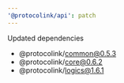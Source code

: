 ```yaml
---
'@protocolink/api': patch
---
```


Updated dependencies
  - @protocolink/common@0.5.3
  - @protocolink/core@0.6.2
  - @protocolink/logics@1.6.1
